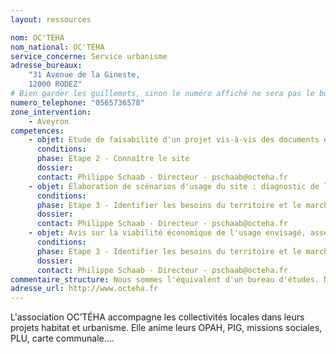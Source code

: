 ```yaml
---
layout: ressources

nom: OC'TÉHA
nom_national: OC'TÉHA
service_concerne: Service urbanisme
adresse_bureaux: 
    "31 Avenue de la Gineste,
    12000 RODEZ"
# Bien garder les guillemets, sinon le numéro affiché ne sera pas le bon
numero_telephone: "0565736578" 
zone_intervention: 
    - Aveyron
competences:
    - objet: Etude de faisabilité d'un projet vis-à-vis des documents d'urbanisme. Evolution de ces documents si nécessaire.
      conditions: 
      phase: Etape 2 - Connaître le site
      dossier: 
      contact: Philippe Schaab - Directeur - pschaab@octeha.fr
    - objet: Elaboration de scénarios d'usage du site : diagnostic de la commune ou du territoire, sondage de la population, étude des besoins etc.
      conditions: 
      phase: Etape 3 - Identifier les besoins du territoire et le marché
      dossier: 
      contact: Philippe Schaab - Directeur - pschaab@octeha.fr
    - objet: Avis sur la viabilité économique de l'usage envisagé, assez tôt pendant la définition du projet
      conditions: 
      phase: Etape 3 - Identifier les besoins du territoire et le marché
      dossier: 
      contact: Philippe Schaab - Directeur - pschaab@octeha.fr
commentaire_structure: Nous sommes l'équivalent d'un bureau d'études. Nous intervenons sur étude puis devis ou en répondant à des appels d'offres.
adresse_url: http://www.octeha.fr
---
```


L'association OC’TÉHA accompagne les collectivités locales dans leurs projets habitat et urbanisme. 
Elle anime leurs OPAH, PIG, missions sociales, PLU, carte communale….
